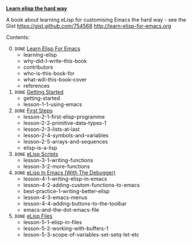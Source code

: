 **[Learn elisp the hard way](https://github.com/hypernumbers/learn_elisp_the_hard_way/)**

A book about learning eLisp for customising Emacs the hard way - see the Gist https://gist.github.com/754568 http://learn-elisp-for-emacs.org


Contents:

0. `DONE` [Learn Elisp For Emacs](https://github.com/keer2345/lisp-learning/blob/master/learn-elisp-the-hard-way/ch00.md)
    - learning-elisp
    - why-did-I-write-this-book
    - contributors
    - who-is-this-book-for
    - what-will-this-book-cover
    - references
0. `DONE` [Getting Started](https://github.com/keer2345/lisp-learning/blob/master/learn-elisp-the-hard-way/ch01.md)
    - getting-started
    - lesson-1-1-using-emacs
0.  `DONE` [First Steps](https://github.com/keer2345/lisp-learning/blob/master/learn-elisp-the-hard-way/ch02.md)
    - lesson-2-1-first-elisp-programme
    - lesson-2-2-primitive-data-types-1
    - lesson-2-3-lists-at-last
    - lesson-2-4-symbols-and-variables
    - lesson-2-5-arrays-and-sequences
    - elisp-is-a-lisp
0. `DONE` [eLisp Scripts](https://github.com/keer2345/lisp-learning/blob/master/learn-elisp-the-hard-way/ch03.md)
    - lesson-3-1-writing-functions
    - lesson-3-2-more-functions
0. `DONE` [eLisp In Emacs (With The Debugger)](https://github.com/keer2345/lisp-learning/blob/master/learn-elisp-the-hard-way/ch04.md)
    - lesson-4-1-writing-elisp-in-emacs
    - lesson-4-2-adding-custom-functions-to-emacs
    - best-practice-1-writing-better-elisp
    - lesson-4-3-emacs-menus
    - lesson-4-4-adding-buttons-to-the-toolbar
    - emacs-and-the-dot-emacs-file
0. `DONE` [eLisp Files](https://github.com/keer2345/lisp-learning/blob/master/learn-elisp-the-hard-way/ch05.md)
    - lesson-5-1-elisp-in-files
    - lesson-5-2-working-with-buffers-1
    - lesson-5-3-scope-of-variables-set-setq-let-etc

